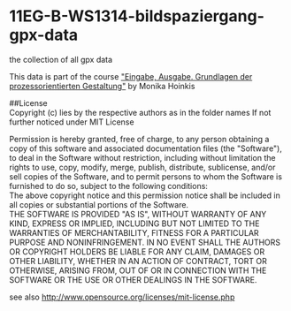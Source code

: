 11EG-B-WS1314-bildspaziergang-gpx-data
======================================

the collection of all gpx data

This data is part of the course ["Eingabe, Ausgabe. Grundlagen der prozessorientierten Gestaltung"](https://incom.org/workspace/4693) by Monika Hoinkis  

##License  
Copyright (c) lies by the respective authors as in the folder names
If not further noticed under MIT License  
 
Permission is hereby granted, free of charge, to any person obtaining a copy of this software and associated documentation files (the "Software"), to deal in the Software  without restriction, including without limitation the rights to use, copy, modify, merge, publish, distribute, sublicense, and/or sell copies of the Software, and to  permit persons to whom the Software is furnished to do so, subject to the following conditions:  
The above copyright notice and this permission notice shall be included in all copies or substantial portions of the Software.  
THE SOFTWARE IS PROVIDED "AS IS", WITHOUT WARRANTY OF ANY KIND, EXPRESS OR IMPLIED, INCLUDING BUT NOT LIMITED TO THE WARRANTIES OF MERCHANTABILITY, FITNESS FOR A  PARTICULAR PURPOSE AND NONINFRINGEMENT. IN NO EVENT SHALL THE AUTHORS OR COPYRIGHT HOLDERS BE LIABLE FOR ANY CLAIM, DAMAGES OR OTHER LIABILITY, WHETHER IN AN ACTION OF  CONTRACT, TORT OR OTHERWISE, ARISING FROM, OUT OF OR IN CONNECTION WITH THE SOFTWARE OR THE USE OR OTHER DEALINGS IN THE SOFTWARE.  

see also http://www.opensource.org/licenses/mit-license.php

